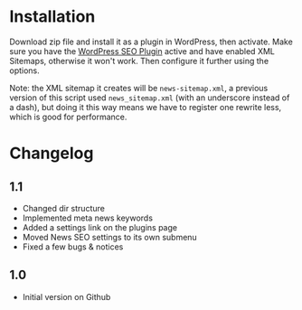 # Installation

Download zip file and install it as a plugin in WordPress, then activate. Make sure you have the [WordPress SEO Plugin](http://yoast.com/wordpress/seo/) active and have enabled XML Sitemaps, otherwise it won't work. Then configure it further using the options.

Note: the XML sitemap it creates will be `news-sitemap.xml`, a previous version of this script used `news_sitemap.xml` (with an underscore instead of a dash), but doing it this way means we have to register one rewrite less, which is good for performance.

# Changelog

## 1.1

* Changed dir structure
* Implemented meta news keywords
* Added a settings link on the plugins page
* Moved News SEO settings to its own submenu
* Fixed a few bugs & notices

## 1.0

* Initial version on Github